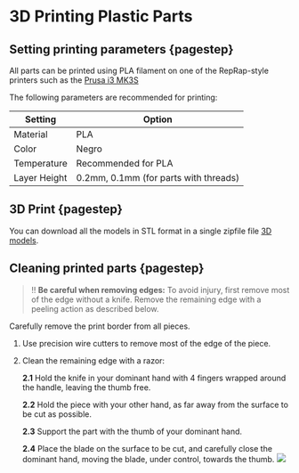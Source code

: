 # 3D Printing Plastic Parts


## Setting printing parameters {pagestep}

All parts can be printed using PLA filament on one of the RepRap-style printers such as the [Prusa i3 MK3S](https://www.prusa3d.com/es/categoria/original-prusa-i3-mk3s/)

The following parameters are recommended for printing:

|Setting        |Option         |
|------------   |--             |
|Material       |PLA            |
|Color      |Negro         |
|Temperature |Recommended for PLA|
|Layer Height   |0.2mm, 0.1mm (for parts with threads) |

## 3D Print {pagestep}

You can download all the models in STL format in a single zipfile file [3D models](docu/models.zip).

## Cleaning printed parts {pagestep}

>!! **Be careful when removing edges:** To avoid injury, first remove most of the edge without a knife. Remove the remaining edge with a peeling action as described below.

Carefully remove the print border from all pieces.

 1. Use precision wire cutters to remove most of the edge of the piece.
 2. Clean the remaining edge with a razor:

      **2.1** Hold the knife in your dominant hand with 4 fingers wrapped around the handle, leaving the thumb free.

      **2.2** Hold the piece with your other hand, as far away from the surface to be cut as possible.

      **2.3** Support the part with the thumb of your dominant hand.

      **2.4** Place the blade on the surface to be cut, and carefully close the dominant hand, moving the blade, under control, towards the thumb.
![](images/BrimRemoval.jpg)